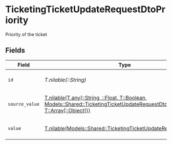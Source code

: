 # TicketingTicketUpdateRequestDtoPriority

Priority of the ticket


## Fields

| Field                                                                                                                                                                                      | Type                                                                                                                                                                                       | Required                                                                                                                                                                                   | Description                                                                                                                                                                                | Example                                                                                                                                                                                    |
| ------------------------------------------------------------------------------------------------------------------------------------------------------------------------------------------ | ------------------------------------------------------------------------------------------------------------------------------------------------------------------------------------------ | ------------------------------------------------------------------------------------------------------------------------------------------------------------------------------------------ | ------------------------------------------------------------------------------------------------------------------------------------------------------------------------------------------ | ------------------------------------------------------------------------------------------------------------------------------------------------------------------------------------------ |
| `id`                                                                                                                                                                                       | *T.nilable(::String)*                                                                                                                                                                      | :heavy_minus_sign:                                                                                                                                                                         | The id of the ticket priority.                                                                                                                                                             | 001                                                                                                                                                                                        |
| `source_value`                                                                                                                                                                             | [T.nilable(T.any(::String, ::Float, T::Boolean, Models::Shared::TicketingTicketUpdateRequestDto4, T::Array[::Object]))](../../models/shared/ticketingticketupdaterequestdtosourcevalue.md) | :heavy_minus_sign:                                                                                                                                                                         | The source value of the ticket priority.                                                                                                                                                   | Normal                                                                                                                                                                                     |
| `value`                                                                                                                                                                                    | [T.nilable(Models::Shared::TicketingTicketUpdateRequestDtoValue)](../../models/shared/ticketingticketupdaterequestdtovalue.md)                                                             | :heavy_minus_sign:                                                                                                                                                                         | The priority of the ticket.                                                                                                                                                                | medium                                                                                                                                                                                     |